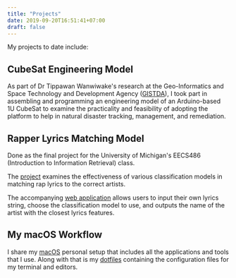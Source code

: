 ```yaml
---
title: "Projects"
date: 2019-09-20T16:51:41+07:00
draft: false
---
```


My projects to date include:

## CubeSat Engineering Model

As part of Dr Tippawan Wanwiwake's research at the Geo-Informatics and Space Technology and Development Agency ([GISTDA](https://gistda.or.th/main/en)), I took part in assembling and programming an engineering model of an Arduino-based 1U CubeSat to examine the practicality and feasibility of adopting the platform to help in natural disaster tracking, management, and remediation.

## Rapper Lyrics Matching Model

Done as the final project for the University of Michigan's EECS486 (Introduction to Information Retrieval) class.

The [project](https://github.com/tansawit/rap-artist-classifier) examines the effectiveness of various classification models in matching rap lyrics to the correct artists.

The accompanying [web application](https://github.com/tansawit/rap-match) allows users to input their own lyrics string, choose the classification model to use, and outputs the name of the artist with the closest lyrics features.

## My macOS Workflow

I share my [macOS](https://github.com/tansawit/my-mac-setup) personal setup that includes all the applications and tools that I use. Along with that is my [dotfiles](https://github.com/tansawit/dotfiles) containing the configuration files for my terminal and editors.
